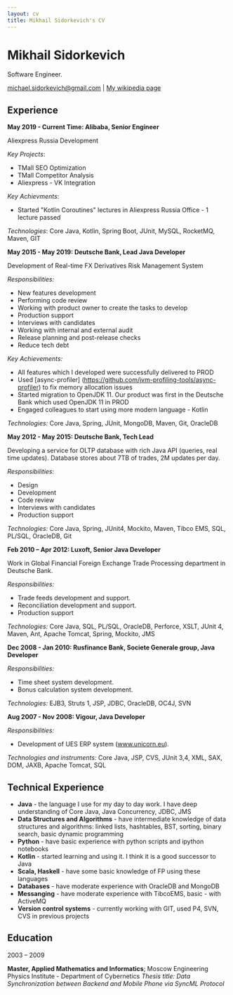 ```yaml
---
layout: cv
title: Mikhail Sidorkevich's CV
---
```

# Mikhail Sidorkevich
Software Engineer.

<div id="webaddress">
<a href="isaac@applesdofall.org">michael.sidorkevich@gmail.com</a>
| <a href="http://en.wikipedia.org/wiki/Isaac_Newton">My wikipedia page</a>
</div>


## Experience

**May 2019 - Current Time: Alibaba, Senior Engineer**

Aliexpress Russia Development

*Key Projects*:
- TMall SEO Optimization
- TMall Competitor Analysis
- Aliexpress - VK Integration

*Key Achievments*:
- Started "Kotlin Coroutines" lectures in Aliexpress Russia Office - 1 lecture passed

*Technologies*:
Core Java, Kotlin, Spring Boot, JUnit, MySQL, RocketMQ, Maven, GIT

**May 2015 - May 2019: Deutsche Bank, Lead Java Developer**

Development of Real-time FX Derivatives Risk Management System

*Responsibilities:*
- New features development
- Performing code review
- Working with product owner to create the tasks to develop
- Production support
- Interviews with candidates
- Working with internal and external audit
- Release planning and post-release checks
- Reduce tech debt

*Key Achievements:*
- All features which I developed were successfully delivered to PROD
- Used [async-profiler] (https://github.com/jvm-profiling-tools/async-profiler) to fix memory allocation issues
- Started migration to OpenJDK 11. Our product was first in the Deutsche Bank which used OpenJDK 11 in PROD
- Engaged colleagues to start using more modern language - Kotlin

*Technologies:*
Core Java, Spring, JUnit, MongoDB, Maven, Git, OracleDB

**May 2012 - May 2015: Deutsche Bank, Tech Lead**

Developing a service for OLTP database with rich Java API (queries, real time updates). Database stores about 7TB of trades, 2M updates per day.

*Responsibilities:*
- Design
- Development
- Code review
- Interviews with candidates
- Production support

*Technologies:*
Core Java, Spring, JUnit4, Mockito, Maven, Tibco EMS, SQL, PL/SQL, OracleDB, Git

**Feb 2010 – Apr 2012: Luxoft, Senior Java Developer**

Work in Global Financial Foreign Exchange Trade Processing department in Deutsche Bank.

*Responsibilities:*
- Trade feeds development and support.
- Reconciliation development and support.
- Production support

*Technologies:*
Core Java, SQL, PL/SQL, OracleDB, Perforce, XSLT, JUnit 4, Maven, Ant, Apache Tomcat, Spring, Mockito, JMS

**Dec 2008 - Jan 2010: Rusfinance Bank, Societe Generale group, Java Developer**

*Responsibilities:*
- Time sheet system development. 
- Bonus calculation system development.

*Technologies:*
EJB3, Struts 1, JSP, JDBC, OracleDB, OC4J, SVN

**Aug 2007 - Nov 2008: Vigour, Java Developer**

*Responsibilities:*
- Development of UES ERP system (www.unicorn.eu).

*Technologies and instruments:*
Core Java, JSP, CVS, JUnit 3,4, XML, SAX, DOM, JAXB, Apache Tomcat, SQL

## Technical Experience

- **Java** - the language I use for my day to day work. I have deep understanding of Core Java, Java Concurrency, JDBC, JMS
- **Data Structures and Algorithms** - have intermediate knowledge of data structures and algorithms: linked lists, hashtables, BST, sorting, binary search, basic dynamic programming
- **Python** - have basic experience with python scripts and ipython notebooks
- **Kotlin** - started learning and using it. I think it is a good successor to Java
- **Scala, Haskell** - have some basic knowledge of FP using these languages
- **Databases** - have moderate experience with OracleDB and MongoDB
- **Messanging** - have moderate experience with TibcoEMS, basic - with ActiveMQ
- **Version control systems** - currently working with GIT, used P4, SVN, CVS in previous projects

## Education

2003 – 2009

**Master, Applied Mathematics and Informatics**; Moscow Engineering Physics Institute - Department of Cybernetics
*Thesis title: Data Synchronization between Backend and Mobile Phone via SyncML Protocol*

<!-- ### Footer

Last updated: Mar 2019 -->
